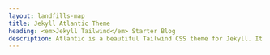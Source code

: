 ```yaml
---
layout: landfills-map
title: Jekyll Atlantic Theme
heading: <em>Jekyll Tailwind</em> Starter Blog
description: Atlantic is a beautiful Tailwind CSS theme for Jekyll. It shows best practices for using Tailwind with Jekyll.
---
```

